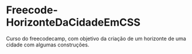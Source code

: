 # Freecode-HorizonteDaCidadeEmCSS

Curso do freecodecamp, com objetivo da criação de um horizonte de uma cidade com algumas construções.
